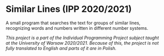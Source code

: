 # Similar Lines (IPP 2020/2021)

A small program that searches the text for groups of similar lines, recognizing words and numbers written in different number systems.

_This project is a part of the Individual Programming Project subject taught at the University of Warsaw 2020/2021. Because of this, the project is not fully translated to English and parts of it are in Polish._